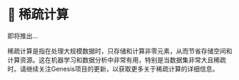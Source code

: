 # 💠 稀疏计算

即将推出...

稀疏计算是指在处理大规模数据时，只存储和计算非零元素，从而节省存储空间和计算资源。这在机器学习和数据分析中非常有用，特别是当数据集非常大且稀疏时。请继续关注Genesis项目的更新，以获取更多关于稀疏计算的详细信息。
